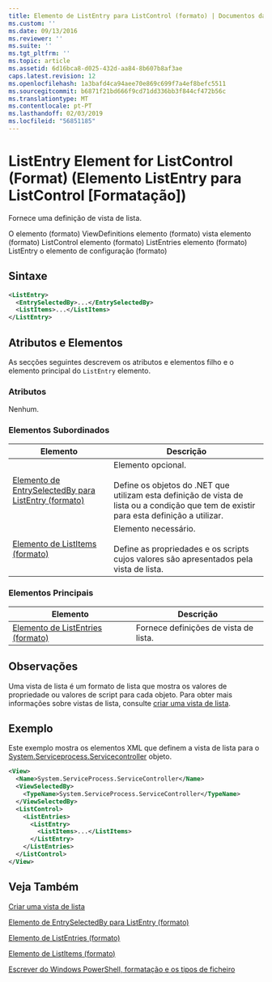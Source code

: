 ```yaml
---
title: Elemento de ListEntry para ListControl (formato) | Documentos da Microsoft
ms.custom: ''
ms.date: 09/13/2016
ms.reviewer: ''
ms.suite: ''
ms.tgt_pltfrm: ''
ms.topic: article
ms.assetid: 6d16bca8-d025-432d-aa84-8b607b8af3ae
caps.latest.revision: 12
ms.openlocfilehash: 1a3bafd4ca94aee70e869c699f7a4ef8befc5511
ms.sourcegitcommit: b6871f21bd666f9cd71dd336bb3f844cf472b56c
ms.translationtype: MT
ms.contentlocale: pt-PT
ms.lasthandoff: 02/03/2019
ms.locfileid: "56851185"
---
```

# <a name="listentry-element-for-listcontrol-format"></a>ListEntry Element for ListControl (Format) (Elemento ListEntry para ListControl [Formatação])

Fornece uma definição de vista de lista.

O elemento (formato) ViewDefinitions elemento (formato) vista elemento (formato) ListControl elemento (formato) ListEntries elemento (formato) ListEntry o elemento de configuração (formato)

## <a name="syntax"></a>Sintaxe

```xml
<ListEntry>
  <EntrySelectedBy>...</EntrySelectedBy>
  <ListItems>...</ListItems>
</ListEntry>
```

## <a name="attributes-and-elements"></a>Atributos e Elementos

As secções seguintes descrevem os atributos e elementos filho e o elemento principal do `ListEntry` elemento.

### <a name="attributes"></a>Atributos

Nenhum.

### <a name="child-elements"></a>Elementos Subordinados

|Elemento|Descrição|
|-------------|-----------------|
|[Elemento de EntrySelectedBy para ListEntry (formato)](./entryselectedby-element-for-listentry-for-listcontrol-format.md)|Elemento opcional.<br /><br /> Define os objetos do .NET que utilizam esta definição de vista de lista ou a condição que tem de existir para esta definição a utilizar.|
|[Elemento de ListItems (formato)](./listitems-element-for-listentry-for-listcontrol-format.md)|Elemento necessário.<br /><br /> Define as propriedades e os scripts cujos valores são apresentados pela vista de lista.|

### <a name="parent-elements"></a>Elementos Principais

|Elemento|Descrição|
|-------------|-----------------|
|[Elemento de ListEntries (formato)](./listentries-element-for-listcontrol-format.md)|Fornece definições de vista de lista.|

## <a name="remarks"></a>Observações

Uma vista de lista é um formato de lista que mostra os valores de propriedade ou valores de script para cada objeto. Para obter mais informações sobre vistas de lista, consulte [criar uma vista de lista](./creating-a-list-view.md).

## <a name="example"></a>Exemplo

Este exemplo mostra os elementos XML que definem a vista de lista para o [System.Serviceprocess.Servicecontroller](/dotnet/api/System.ServiceProcess.ServiceController) objeto.

```xml
<View>
  <Name>System.ServiceProcess.ServiceController</Name>
  <ViewSelectedBy>
    <TypeName>System.ServiceProcess.ServiceController</TypeName>
  </ViewSelectedBy>
  <ListControl>
    <ListEntries>
      <ListEntry>
        <ListItems>...</ListItems>
      </ListEntry>
    </ListEntries>
  </ListControl>
</View>
```

## <a name="see-also"></a>Veja Também

[Criar uma vista de lista](./creating-a-list-view.md)

[Elemento de EntrySelectedBy para ListEntry (formato)](./entryselectedby-element-for-listentry-for-listcontrol-format.md)

[Elemento de ListEntries (formato)](./listentries-element-for-listcontrol-format.md)

[Elemento de ListItems (formato)](./listitems-element-for-listentry-for-listcontrol-format.md)

[Escrever do Windows PowerShell, formatação e os tipos de ficheiro](./writing-a-powershell-formatting-file.md)
